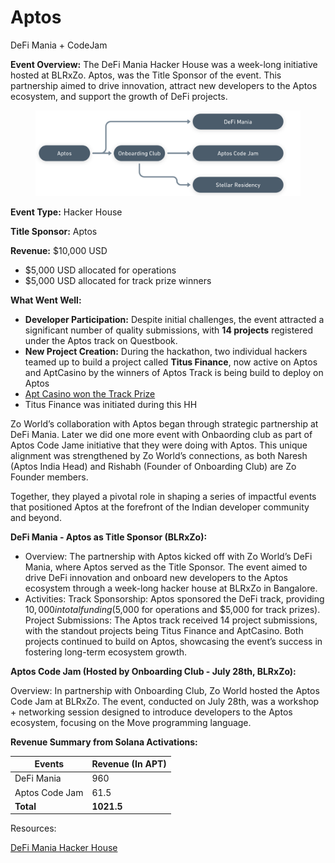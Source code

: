 # Aptos

DeFi Mania + CodeJam

**Event Overview:** The DeFi Mania Hacker House was a week-long initiative hosted at BLRxZo. Aptos, was the Title Sponsor of the event. This partnership aimed to drive innovation, attract new developers to the Aptos ecosystem, and support the growth of DeFi projects.

<figure><img src="../.gitbook/assets/image (2).png" alt=""><figcaption></figcaption></figure>

**Event Type:** Hacker House

**Title Sponsor:** Aptos

**Revenue:** $10,000 USD

* $5,000 USD allocated for operations
* $5,000 USD allocated for track prize winners

**What Went Well:**

* **Developer Participation:** Despite initial challenges, the event attracted a significant number of quality submissions, with **14 projects** registered under the Aptos track on Questbook.
* **New Project Creation:** During the hackathon, two individual hackers teamed up to build a project called **Titus Finance**, now active on Aptos and AptCasino by the winners of Aptos Track is being build to deploy on Aptos
* [Apt Casino won the Track Prize](https://zo.questbook.app/dashboard/?grantId=66506b03c1ee73f92cb0eecb\&chainId=10\&proposalId=6676998b64b75d39d0f3ad3a\&isRenderingProposalBody=true)&#x20;
* Titus Finance was initiated during this HH

Zo World’s collaboration with Aptos began through strategic partnership at DeFi Mania. Later we did one more event with Onbaording club as part of Aptos Code Jame initiative that they were doing with Aptos. This unique alignment was strengthened by Zo World’s connections, as both Naresh (Aptos India Head) and Rishabh (Founder of Onboarding Club) are Zo Founder members.

Together, they played a pivotal role in shaping a series of impactful events that positioned Aptos at the forefront of the Indian developer community and beyond.

**DeFi Mania - Aptos as Title Sponsor (BLRxZo):**

* Overview: The partnership with Aptos kicked off with Zo World’s DeFi Mania, where Aptos served as the Title Sponsor. The event aimed to drive DeFi innovation and onboard new developers to the Aptos ecosystem through a week-long hacker house at BLRxZo in Bangalore.
* Activities: Track Sponsorship: Aptos sponsored the DeFi track, providing $10,000 in total funding ($5,000 for operations and $5,000 for track prizes). Project Submissions: The Aptos track received 14 project submissions, with the standout projects being Titus Finance and AptCasino. Both projects continued to build on Aptos, showcasing the event’s success in fostering long-term ecosystem growth.

**Aptos Code Jam (Hosted by Onboarding Club - July 28th, BLRxZo):**

Overview: In partnership with Onboarding Club, Zo World hosted the Aptos Code Jam at BLRxZo. The event, conducted on July 28th, was a workshop + networking session designed to introduce developers to the Aptos ecosystem, focusing on the Move programming language.

**Revenue Summary from Solana Activations:**

| **Events**     | **Revenue (In APT)** |
| -------------- | -------------------- |
| DeFi Mania     | 960                  |
| Aptos Code Jam | 61.5                 |
| **Total**      | **1021.5**           |

Resources:

[DeFi Mania Hacker House](https://www.notion.so/DeFi-Mania-Hacker-House-eef04c85dac745a291330aff67fdd914?pvs=21)
